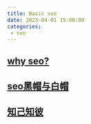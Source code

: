 ```yaml
---
title: Basic seo
date: 2023-04-01 15:00:00
categories:
 - seo
---
```


## [why seo?](/views/seo/why-seo)

## [seo黑帽与白帽](/views/seo/black-white-hat)

## [知己知彼](/views/seo/konw-seo)